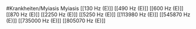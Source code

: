 #Krankheiten/Myiasis
Myiasis
[[130 Hz (E)]]
[[490 Hz (E)]]
[[600 Hz (E)]]
[[870 Hz (E)]]
[[2250 Hz (E)]]
[[5250 Hz (E)]]
[[113980 Hz (E)]]
[[545870 Hz (E)]]
[[735000 Hz (E)]]
[[805070 Hz (E)]]